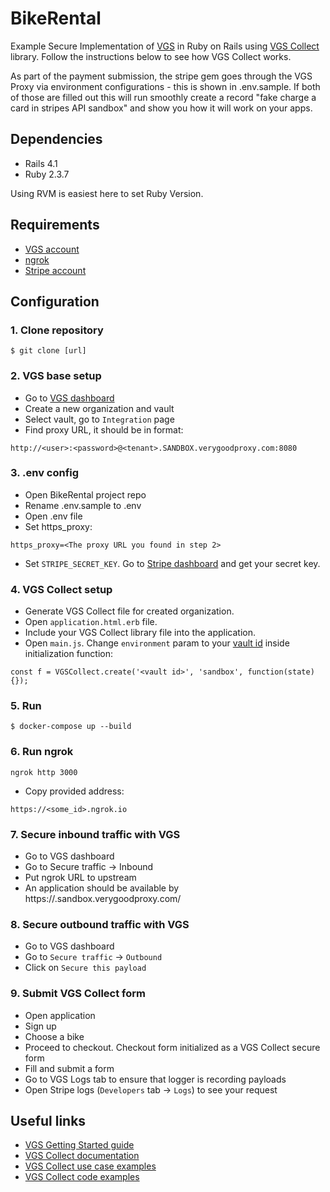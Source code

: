 BikeRental
============

Example Secure Implementation of [VGS](https://www.verygoodsecurity.com) 
in Ruby on Rails using [VGS Collect](https://www.verygoodsecurity.com/docs/features/vgs-collect) library. 
Follow the instructions below to see how VGS Collect works. 

As part of the payment submission, the stripe gem goes through 
the VGS Proxy via environment configurations - this is shown in .env.sample.
If both of those are filled out this will run smoothly create a record 
"fake charge a card in stripes API sandbox" and show you how it will work on your apps.

Dependencies
------------
- Rails 4.1
- Ruby 2.3.7

Using RVM is easiest here to set Ruby Version.

Requirements
------------

- [VGS account](https://dashboard.verygoodsecurity.com)
- [ngrok](https://ngrok.com/)
- [Stripe account](https://stripe.com/)

Configuration
------------

### 1. Clone repository

    $ git clone [url]
    
### 2. VGS base setup

- Go to [VGS dashboard](https://dashboard.verygoodsecurity.com)
- Create a new organization and vault
- Select vault, go to `Integration` page
- Find proxy URL, it should be in format:

```
http://<user>:<password>@<tenant>.SANDBOX.verygoodproxy.com:8080
```

### 3. .env config

- Open BikeRental project repo
- Rename .env.sample to .env
- Open .env file
- Set https_proxy:
```
https_proxy=<The proxy URL you found in step 2>
```
- Set `STRIPE_SECRET_KEY`. Go to [Stripe dashboard](https://dashboard.stripe.com/dashboard) and get your secret key.

### 4. VGS Collect setup

- Generate VGS Collect file for created organization.
- Open `application.html.erb` file.
- Include your VGS Collect library file into the application.
- Open `main.js`. Change `environment` param to your [vault id](https://www.verygoodsecurity.com/docs/terminology/nomenclature#vault) inside initialization function:

```
const f = VGSCollect.create('<vault id>', 'sandbox', function(state) {});
```

### 5. Run

```
$ docker-compose up --build
```

### 6. Run ngrok

```
ngrok http 3000
```

- Copy provided address:
```
https://<some_id>.ngrok.io
```

### 7. Secure inbound traffic with VGS

- Go to VGS dashboard
- Go to Secure traffic -> Inbound
- Put ngrok URL to upstream
- An application should be available by https://<tenant>.sandbox.verygoodproxy.com/
    
### 8. Secure outbound traffic with VGS

- Go to VGS dashboard
- Go to `Secure traffic` -> `Outbound`
- Click on `Secure this payload`

### 9. Submit VGS Collect form

- Open application
- Sign up
- Choose a bike
- Proceed to checkout. Checkout form initialized as a VGS Collect secure form
- Fill and submit a form
- Go to VGS Logs tab to ensure that logger is recording payloads
- Open Stripe logs (`Developers` tab -> `Logs`) to see your request


Useful links
------------

- [VGS Getting Started guide](https://www.verygoodsecurity.com/docs/getting-started)
- [VGS Collect documentation](https://www.verygoodsecurity.com/docs/features/vgs-collect)
- [VGS Collect use case examples](https://verygoodsecurity.github.io/vgs-collect-examples/)
- [VGS Collect code examples](https://github.com/verygoodsecurity/vgs-collect-examples/tree/master/examples)
